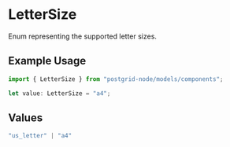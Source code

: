 # LetterSize

Enum representing the supported letter sizes.

## Example Usage

```typescript
import { LetterSize } from "postgrid-node/models/components";

let value: LetterSize = "a4";
```

## Values

```typescript
"us_letter" | "a4"
```